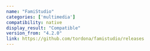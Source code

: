 ```yaml
---
name: "FamiStudio"
categories: ['multimedia']
compatibility: native
display_result: "Compatible"
version_from: "4.2.0"
link: https://github.com/tordona/famistudio/releases
---
```

